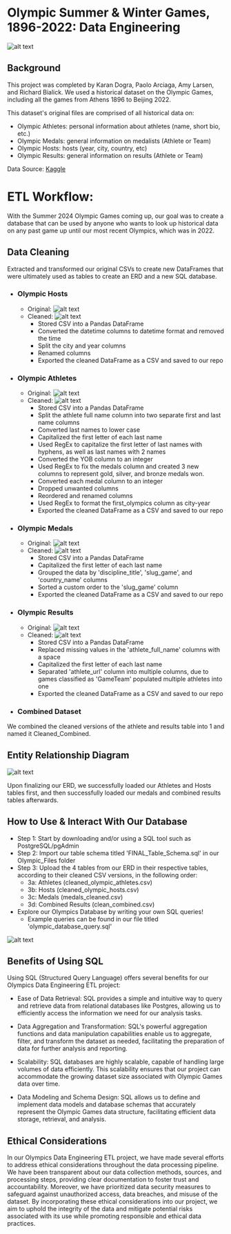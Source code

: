 # Olympic Summer & Winter Games, 1896-2022: Data Engineering
![alt text](image.png)

## Background 
This project was completed by Karan Dogra, Paolo Arciaga, Amy Larsen, and Richard Bialick. We used a historical dataset on the Olympic Games, including all the games from Athens 1896 to Beijing 2022.  

This dataset's original files are comprised of all historical data on:  
- Olympic Athletes: personal information about athletes (name, short bio, etc.)
- Olympic Medals: general information on medalists (Athlete or Team)
- Olympic Hosts: hosts (year, city, country, etc)
- Olympic Results: general information on results (Athlete or Team)

Data Source: [Kaggle](https://www.kaggle.com/datasets/piterfm/olympic-games-medals-19862018)

# ETL Workflow:
With the Summer 2024 Olympic Games coming up, our goal was to create a database that can be used by anyone who wants to look up historical data on any past game up until our most recent Olympics, which was in 2022. 

## Data Cleaning 
Extracted and transformed our original CSVs to create new DataFrames that were ultimately used as tables to create an ERD and a new SQL database.    

- ### Olympic Hosts
    - Original: ![alt text](image-1.png)
    - Cleaned: ![alt text](image-2.png)
        - Stored CSV into a Pandas DataFrame
        - Converted the datetime columns to datetime format and removed the time 
        - Split the city and year columns 
        - Renamed columns  
        - Exported the cleaned DataFrame as a CSV and saved to our repo 
- ### Olympic Athletes
    - Original: ![alt text](image-3.png)
    - Cleaned: ![alt text](image-4.png)
        - Stored CSV into a Pandas DataFrame
        - Split the athlete full name column into two separate first and last name columns 
        - Converted last names to lower case 
        - Capitalized the first letter of each last name 
        - Used RegEx to capitalize the first letter of last names with hyphens, as well as last names with 2 names 
        - Converted the YOB column to an integer 
        - Used RegEx to fix the medals column and created 3 new columns to represent gold, silver, and bronze medals won. 
        - Converted each medal column to an integer 
        - Dropped unwanted columns
        - Reordered and renamed columns 
        - Used RegEx to format the first_olympics column as city-year 
        - Exported the cleaned DataFrame as a CSV and saved to our repo
- ### Olympic Medals 
    - Original: ![alt text](image-7.png)
    - Cleaned: ![alt text](image-8.png)
        - Stored CSV into a Pandas DataFrame
        - Capitalized the first letter of each last name 
        - Grouped the data by 'discipline_title', 'slug_game', and 'country_name' columns
        - Sorted a custom order to the 'slug_game' column
        - Exported the cleaned DataFrame as a CSV and saved to our repo
- ### Olympic Results
    - Original: ![alt text](image-9.png)
    - Cleaned: ![alt text](image-10.png)
        - Stored CSV into a Pandas DataFrame
        - Replaced missing values in the 'athlete_full_name' columns with a space
        - Capitalized the first letter of each last name 
        - Separated 'athlete_url' column into multiple columns, due to games classified as 'GameTeam' populated multiple athletes into one 
        - Exported the cleaned DataFrame as a CSV and saved to our repo
- ### Combined Dataset 
We combined the cleaned versions of the athlete and results table into 1 and named it Cleaned_Combined. 

## Entity Relationship Diagram
![alt text](image-5.png)

Upon finalizing our ERD, we successfully loaded our Athletes and Hosts tables first, and then successfully loaded our medals and combined results tables afterwards. 

## How to Use & Interact With Our Database
- Step 1: Start by downloading and/or using a SQL tool such as PostgreSQL/pgAdmin 
- Step 2: Import our table schema titled 'FINAL_Table_Schema.sql' in our Olympic_Files folder 
- Step 3: Upload the 4 tables from our ERD in their respective tables, according to their cleaned CSV versions, in the following order: 
    - 3a: Athletes (cleaned_olympic_athletes.csv)
    - 3b: Hosts (cleaned_olympic_hosts.csv)
    - 3c: Medals (medals_cleaned.csv)
    - 3d: Combined Results (clean_combined.csv)
- Explore our Olympics Database by writing your own SQL queries! 
    - Example queries can be found in our file titled 'olympic_database_query.sql'

![alt text](image-6.png)

## Benefits of Using SQL 
Using SQL (Structured Query Language) offers several benefits for our Olympics Data Engineering ETL project:
- Ease of Data Retrieval: SQL provides a simple and intuitive way to query and retrieve data from relational databases like Postgres, allowing us to efficiently access the information we need for our analysis tasks.

- Data Aggregation and Transformation: SQL's powerful aggregation functions and data manipulation capabilities enable us to aggregate, filter, and transform the dataset as needed, facilitating the preparation of data for further analysis and reporting.

- Scalability: SQL databases are highly scalable, capable of handling large volumes of data efficiently. This scalability ensures that our project can accommodate the growing dataset size associated with Olympic Games data over time.

- Data Modeling and Schema Design: SQL allows us to define and implement data models and database schemas that accurately represent the Olympic Games data structure, facilitating efficient data storage, retrieval, and analysis.

## Ethical Considerations
In our Olympics Data Engineering ETL project, we have made several efforts to address ethical considerations throughout the data processing pipeline. We have been transparent about our data collection methods, sources, and processing steps, providing clear documentation to foster trust and accountability. Moreover, we have prioritized data security measures to safeguard against unauthorized access, data breaches, and misuse of the dataset. By incorporating these ethical considerations into our project, we aim to uphold the integrity of the data and mitigate potential risks associated with its use while promoting responsible and ethical data practices.

